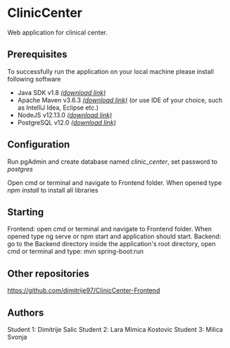 # ClinicCenter

Web application for clinical center.

## Prerequisites

To successfully run the application on your local machine please install following software

* Java SDK v1.8 [*(download link)*](https://www.oracle.com/technetwork/java/javase/downloads/jdk8-downloads-2133151.html)
* Apache Maven v3.6.3 [*(download link)*](https://maven.apache.org/download.cgi) (or use IDE of your choice, such as IntelliJ Idea, Eclipse etc.)
* NodeJS v12.13.0 [*(download link)*](https://nodejs.org/en/blog/release/v12.13.0/)
* PostgreSQL v12.0 [*(download link)*](https://www.postgresql.org/download/)

## Configuration

Run pgAdmin and create database named *clinic_center*, set password to *postgres*

Open cmd or terminal and navigate to Frontend folder. When opened type *npm install* to install all libraries

## Starting

Frontend: open cmd or terminal and navigate to Frontend folder. When opened type ng serve or npm start and application should start.
Backend: go to the Backend directory inside the application's root directory, open cmd or terminal and type: mvn spring-boot:run

## Other repositories
https://github.com/dimitrije97/ClinicCenter-Frontend

## Authors
Student 1: Dimitrije Salic
Student 2: Lara Mimica Kostovic
Student 3: Milica Svonja
